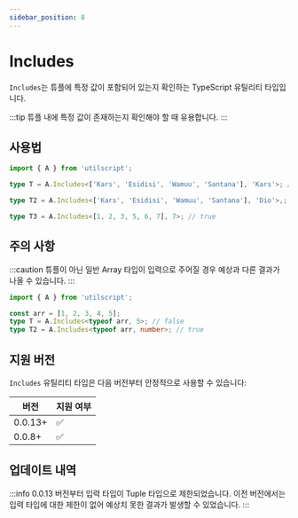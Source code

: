 ```yaml
---
sidebar_position: 8
---
```


# Includes

`Includes`는 튜플에 특정 값이 포함되어 있는지 확인하는 TypeScript 유틸리티 타입입니다.

:::tip
튜플 내에 특정 값이 존재하는지 확인해야 할 때 유용합니다.
:::

## 사용법

```ts
import { A } from 'utilscript';

type T = A.Includes<['Kars', 'Esidisi', 'Wamuu', 'Santana'], 'Kars'>; // true

type T2 = A.Includes<['Kars', 'Esidisi', 'Wamuu', 'Santana'], 'Dio'>,; // false

type T3 = A.Includes<[1, 2, 3, 5, 6, 7], 7>; // true
```

## 주의 사항

:::caution
튜플이 아닌 일반 Array 타입이 입력으로 주어질 경우 예상과 다른 결과가 나올 수 있습니다.
:::

```ts
import { A } from 'utilscript';

const arr = [1, 2, 3, 4, 5];
type T = A.Includes<typeof arr, 5>; // false
type T2 = A.Includes<typeof arr, number>; // true
```

## 지원 버전

`Includes` 유틸리티 타입은 다음 버전부터 안정적으로 사용할 수 있습니다:

| 버전    | 지원 여부 |
| ------- | --------- |
| 0.0.13+ | ✅        |
| 0.0.8+  | ✅        |

## 업데이트 내역

:::info
0.0.13 버전부터 입력 타입이 Tuple 타입으로 제한되었습니다. 이전 버전에서는 입력 타입에 대한 제한이 없어 예상치 못한 결과가 발생할 수 있었습니다.
:::
